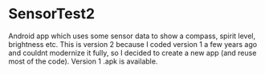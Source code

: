 # SensorTest2
Android app which uses some sensor data to show a compass, spirit level, brightness etc.
This is version 2 because I coded version 1 a few years ago and couldnt modernize it fully, so I decided to create a new app (and reuse most of the code).
Version 1 .apk is available.
